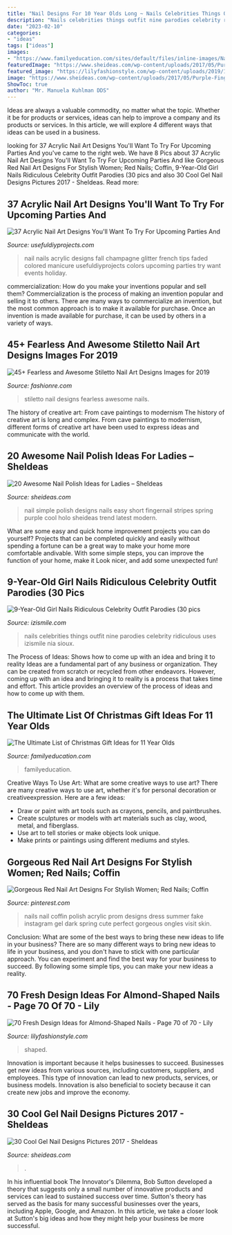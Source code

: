 ```yaml
---
title: "Nail Designs For 10 Year Olds Long ~ Nails Celebrities Things Outfit Nine Parodies Celebrity Ridiculous Uses Izismile Nia Sioux"
description: "Nails celebrities things outfit nine parodies celebrity ridiculous uses izismile nia sioux"
date: "2023-02-10"
categories:
- "ideas"
tags: ["ideas"]
images:
- "https://www.familyeducation.com/sites/default/files/inline-images/NailPolish062219-3641_op_0.jpg"
featuredImage: "https://www.sheideas.com/wp-content/uploads/2017/05/Purple-Fingernail-Designs-Trend.jpg"
featured_image: "https://lilyfashionstyle.com/wp-content/uploads/2019/11/30-2.png"
image: "https://www.sheideas.com/wp-content/uploads/2017/05/Purple-Fingernail-Designs-Trend.jpg"
ShowToc: true
author: "Mr. Manuela Kuhlman DDS"
---
```



Ideas are always a valuable commodity, no matter what the topic. Whether it be for products or services, ideas can help to improve a company and its products or services. In this article, we will explore 4 different ways that ideas can be used in a business.

	

		
looking for 37 Acrylic Nail Art Designs You&#039;ll Want To Try For Upcoming Parties And you've came to the right web. We have 8 Pics about 37 Acrylic Nail Art Designs You&#039;ll Want To Try For Upcoming Parties And like Gorgeous Red Nail Art Designs For Stylish Women; Red Nails; Coffin, 9-Year-Old Girl Nails Ridiculous Celebrity Outfit Parodies (30 pics and also 30 Cool Gel Nail Designs Pictures 2017 - SheIdeas. Read more:
		
    
## 37 Acrylic Nail Art Designs You&#039;ll Want To Try For Upcoming Parties And

<img loading=lazy src="https://i0.wp.com/usefuldiyprojects.com/wp-content/uploads/2016/11/nail12-1.jpg?resize=564%2C752" onerror="this.onerror=null;this.src='https://tse1.mm.bing.net/th?id=OIP.p8jTrxxJw8lEjq6KNYPJgwHaJ4&amp;pid=15.1';" alt="37 Acrylic Nail Art Designs You&#039;ll Want To Try For Upcoming Parties And">

_Source: usefuldiyprojects.com_

>nail nails acrylic designs fall champagne glitter french tips faded colored manicure usefuldiyprojects colors upcoming parties try want events holiday. 

	

commercialization: How do you make your inventions popular and sell them?
Commercialization is the process of making an invention popular and selling it to others. There are many ways to commercialize an invention, but the most common approach is to make it available for purchase. Once an invention is made available for purchase, it can be used by others in a variety of ways.

    
## 45+ Fearless And Awesome Stiletto Nail Art Designs Images For 2019

<img loading=lazy src="https://farm8.staticflickr.com/7867/46402101345_ef7cb31691_o.jpg" onerror="this.onerror=null;this.src='https://tse1.mm.bing.net/th?id=OIP.0IlkES5pe-c5UZIpm55FLgHaNm&amp;pid=15.1';" alt="45+ Fearless and Awesome Stiletto Nail Art Designs Images for 2019">

_Source: fashionre.com_

>stiletto nail designs fearless awesome nails. 

	

The history of creative art: From cave paintings to modernism
The history of creative art is long and complex. From cave paintings to modernism, different forms of creative art have been used to express ideas and communicate with the world.

    
## 20 Awesome Nail Polish Ideas For Ladies – SheIdeas

<img loading=lazy src="https://www.sheideas.com/wp-content/uploads/2017/05/Purple-Fingernail-Designs-Trend.jpg" onerror="this.onerror=null;this.src='https://tse4.mm.bing.net/th?id=OIP.j9oDHf5zLhczusQlVxzHhgHaHa&amp;pid=15.1';" alt="20 Awesome Nail Polish Ideas for Ladies – SheIdeas">

_Source: sheideas.com_

>nail simple polish designs nails easy short fingernail stripes spring purple cool holo sheideas trend latest modern. 

	

What are some easy and quick home improvement projects you can do yourself?
Projects that can be completed quickly and easily without spending a fortune can be a great way to make your home more comfortable andivable. With some simple steps, you can improve the function of your home, make it Look nicer, and add some unexpected fun!

    
## 9-Year-Old Girl Nails Ridiculous Celebrity Outfit Parodies (30 Pics

<img loading=lazy src="https://img.izismile.com/img/img12/20190422/640/9yearold_girl_nails_ridiculous_celebrity_outfit_parodies_640_high_01.jpg" onerror="this.onerror=null;this.src='https://tse2.mm.bing.net/th?id=OIP.XFDuO8l8NF0RPlonqAFDLwHaHc&amp;pid=15.1';" alt="9-Year-Old Girl Nails Ridiculous Celebrity Outfit Parodies (30 pics">

_Source: izismile.com_

>nails celebrities things outfit nine parodies celebrity ridiculous uses izismile nia sioux. 

	

The Process of Ideas: Shows how to come up with an idea and bring it to reality
Ideas are a fundamental part of any business or organization. They can be created from scratch or recycled from other endeavors. However, coming up with an idea and bringing it to reality is a process that takes time and effort. This article provides an overview of the process of ideas and how to come up with them.

    
## The Ultimate List Of Christmas Gift Ideas For 11 Year Olds

<img loading=lazy src="https://www.familyeducation.com/sites/default/files/inline-images/NailPolish062219-3641_op_0.jpg" onerror="this.onerror=null;this.src='https://tse2.mm.bing.net/th?id=OIP.3hx5OuD9S9BwkV84elcyEAHaE8&amp;pid=15.1';" alt="The Ultimate List of Christmas Gift Ideas for 11 Year Olds">

_Source: familyeducation.com_

>familyeducation. 

	

Creative Ways To Use Art: What are some creative ways to use art?
There are many creative ways to use art, whether it's for personal decoration or creativeexpression. Here are a few ideas: 
- Draw or paint with art tools such as crayons, pencils, and paintbrushes.
- Create sculptures or models with art materials such as clay, wood, metal, and fiberglass.
- Use art to tell stories or make objects look unique.
- Make prints or paintings using different mediums and styles.

    
## Gorgeous Red Nail Art Designs For Stylish Women; Red Nails; Coffin

<img loading=lazy src="https://i.pinimg.com/736x/ee/4a/47/ee4a471fd30b0fbec393305191301488.jpg" onerror="this.onerror=null;this.src='https://tse3.mm.bing.net/th?id=OIP.VKSnPerjOPg_vbCizWWDwQHaHa&amp;pid=15.1';" alt="Gorgeous Red Nail Art Designs For Stylish Women; Red Nails; Coffin">

_Source: pinterest.com_

>nails nail coffin polish acrylic prom designs dress summer fake instagram gel dark spring cute perfect gorgeous ongles visit skin. 

	

Conclusion: What are some of the best ways to bring these new ideas to life in your business?
There are so many different ways to bring new ideas to life in your business, and you don't have to stick with one particular approach. You can experiment and find the best way for your business to succeed. By following some simple tips, you can make your new ideas a reality.

    
## 70 Fresh Design Ideas For Almond-Shaped Nails - Page 70 Of 70 - Lily

<img loading=lazy src="https://lilyfashionstyle.com/wp-content/uploads/2019/11/30-2.png" onerror="this.onerror=null;this.src='https://tse2.mm.bing.net/th?id=OIP.pBiB6vmaE9V5oHiLGrhxYAHaLG&amp;pid=15.1';" alt="70 Fresh Design Ideas for Almond-Shaped Nails - Page 70 of 70 - Lily">

_Source: lilyfashionstyle.com_

>shaped. 

	

Innovation is important because it helps businesses to succeed. Businesses get new ideas from various sources, including customers, suppliers, and employees. This type of innovation can lead to new products, services, or business models. Innovation is also beneficial to society because it can create new jobs and improve the economy.

    
## 30 Cool Gel Nail Designs Pictures 2017 - SheIdeas

<img loading=lazy src="https://www.sheideas.com/wp-content/uploads/2016/01/Purple-Gel-Nail-Art-for-New-Year-2016.jpg" onerror="this.onerror=null;this.src='https://tse2.mm.bing.net/th?id=OIP.3Ay6CTlPnq6caH2gclzHHwHaGX&amp;pid=15.1';" alt="30 Cool Gel Nail Designs Pictures 2017 - SheIdeas">

_Source: sheideas.com_

>. 

	

In his influential book The Innovator's Dilemma, Bob Sutton developed a theory that suggests only a small number of innovative products and services can lead to sustained success over time. Sutton's theory has served as the basis for many successful businesses over the years, including Apple, Google, and Amazon. In this article, we take a closer look at Sutton's big ideas and how they might help your business be more successful.

